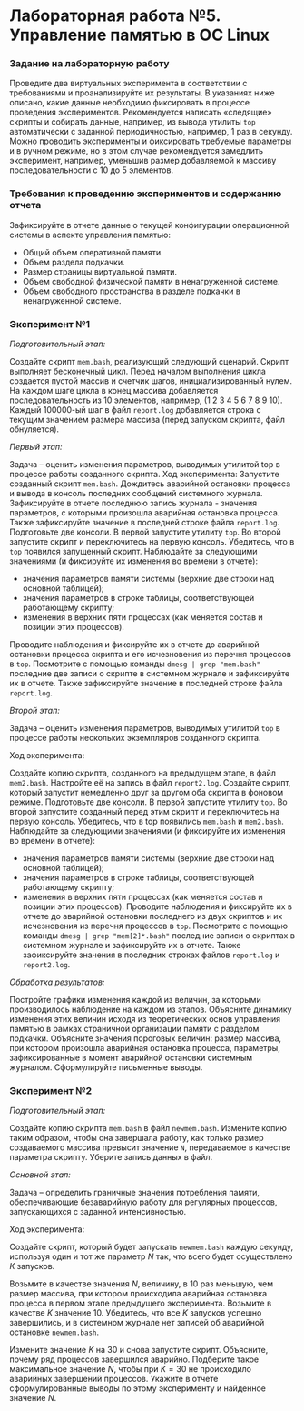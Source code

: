 # Лабораторная работа №5. Управление памятью в ОС Linux
### Задание на лабораторную работу
Проведите два виртуальных эксперимента в соответствии с требованиями и проанализируйте их результаты. В
указаниях ниже описано, какие данные необходимо фиксировать в процессе проведения экспериментов.
Рекомендуется написать «следящие» скрипты и собирать данные, например, из вывода утилиты `top`
автоматически с заданной периодичностью, например, 1 раз в секунду. Можно проводить эксперименты и
фиксировать требуемые параметры и в ручном режиме, но в этом случае рекомендуется замедлить эксперимент,
например, уменьшив размер добавляемой к массиву последовательности с 10 до 5 элементов.
### Требования к проведению экспериментов и содержанию отчета
Зафиксируйте в отчете данные о текущей конфигурации операционной системы в аспекте управления памятью:
- Общий объем оперативной памяти.
- Объем раздела подкачки.
- Размер страницы виртуальной памяти.
- Объем свободной физической памяти в ненагруженной системе.
- Объем свободного пространства в разделе подкачки в ненагруженной системе.
### Эксперимент №1
*Подготовительный этап:*

Создайте скрипт `mem.bash`, реализующий следующий сценарий. Скрипт выполняет бесконечный цикл. Перед
началом выполнения цикла создается пустой массив и счетчик шагов, инициализированный нулем. На каждом
шаге цикла в конец массива добавляется последовательность из 10 элементов, например, (1 2 3 4 5 6 7 8 9 10).
Каждый 100000-ый шаг в файл `report.log` добавляется строка с текущим значением размера массива (перед
запуском скрипта, файл обнуляется).



*Первый этап:*

Задача – оценить изменения параметров, выводимых утилитой top в процессе работы созданного скрипта.
Ход эксперимента:
Запустите созданный скрипт `mem.bash`. Дождитесь аварийной остановки процесса и вывода в консоль
последних сообщений системного журнала. Зафиксируйте в отчете последнюю запись журнала - значения
параметров, с которыми произошла аварийная остановка процесса. Также зафиксируйте значение в последней
строке файла `report.log`.
Подготовьте две консоли. В первой запустите утилиту `top`. Во второй запустите скрипт и переключитесь на
первую консоль. Убедитесь, что в `top` появился запущенный скрипт. Наблюдайте за следующими значениями (и
фиксируйте их изменения во времени в отчете):
- значения параметров памяти системы (верхние две строки над основной таблицей);
- значения параметров в строке таблицы, соответствующей работающему скрипту;
- изменения в верхних пяти процессах (как меняется состав и позиции этих процессов).

Проводите наблюдения и фиксируйте их в отчете до аварийной остановки процесса скрипта и его исчезновения
из перечня процессов в `top`.
Посмотрите с помощью команды `dmesg | grep "mem.bash"` последние две записи о скрипте в системном
журнале и зафиксируйте их в отчете. Также зафиксируйте значение в последней строке файла `report.log`.



*Второй этап:*

Задача – оценить изменения параметров, выводимых утилитой `top` в процессе работы нескольких экземпляров
созданного скрипта.

Ход эксперимента:

Создайте копию скрипта, созданного на предыдущем этапе, в файл `mem2.bash`. Настройте её на запись в файл
`report2.log`. Создайте скрипт, который запустит немедленно друг за другом оба скрипта в фоновом режиме.
Подготовьте две консоли. В первой запустите утилиту `top`. Во второй запустите созданный перед этим скрипт и
переключитесь на первую консоль. Убедитесь, что в top появились `mem.bash` и `mem2.bash`. Наблюдайте за
следующими значениями (и фиксируйте их изменения во времени в отчете):
- значения параметров памяти системы (верхние две строки над основной таблицей);
- значения параметров в строке таблицы, соответствующей работающему скрипту;
- изменения в верхних пяти процессах (как меняется состав и позиции этих процессов).
Проводите наблюдения и фиксируйте их в отчете до аварийной остановки последнего из двух скриптов и их
исчезновения из перечня процессов в `top`.
Посмотрите с помощью команды `dmesg | grep "mem[2]*.bash"` последние записи о скриптах в
системном журнале и зафиксируйте их в отчете. Также зафиксируйте значения в последних строках файлов
`report.log` и `report2.log`.


*Обработка результатов:*

Постройте графики изменения каждой из величин, за которыми производилось наблюдение на каждом из этапов.
Объясните динамику изменения этих величин исходя из теоретических основ управления памятью в рамках
страничной организации памяти с разделом подкачки. Объясните значения пороговых величин: размер массива,
при котором произошла аварийная остановка процесса, параметры, зафиксированные в момент аварийной
остановки системным журналом. Сформулируйте письменные выводы.

### Эксперимент №2

*Подготовительный этап:*

Создайте копию скрипта `mem.bash` в файл `newmem.bash`. Измените копию таким образом, чтобы она
завершала работу, как только размер создаваемого массива превысит значение `N`, передаваемое в качестве
параметра скрипту. Уберите запись данных в файл.

*Основной этап:*

Задача – определить граничные значения потребления памяти, обеспечивающие безаварийную работу для
регулярных процессов, запускающихся с заданной интенсивностью.

Ход эксперимента:

Создайте скрипт, который будет запускать `newmem.bash` каждую секунду, используя один и тот же параметр $N$
так, что всего будет осуществлено $K$ запусков.

Возьмите в качестве значения $N$, величину, в 10 раз меньшую, чем размер массива, при котором происходила
аварийная остановка процесса в первом этапе предыдущего эксперимента. Возьмите в качестве $K$ значение $10$.
Убедитесь, что все $K$ запусков успешно завершились, и в системном журнале нет записей об аварийной остановке
`newmem.bash`.

Измените значение $K$ на $30$ и снова запустите скрипт. Объясните, почему ряд процессов завершился аварийно.
Подберите такое максимальное значение $N$, чтобы при $K=30$ не происходило аварийных завершений процессов.
Укажите в отчете сформулированные выводы по этому эксперименту и найденное значение $N$.
